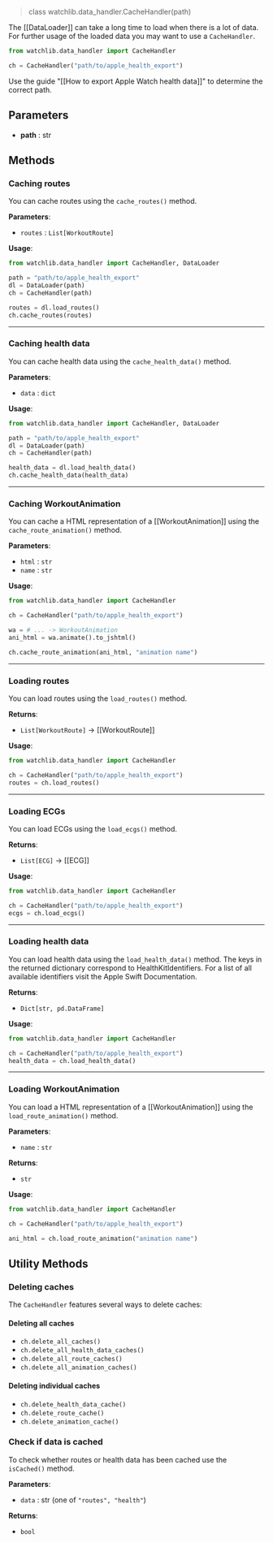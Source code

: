 > class watchlib.data_handler.CacheHandler(path)

The [[DataLoader]] can take a long time to load when there is a lot of data. For further usage of the loaded data you may want to use a `CacheHandler`. 

```python
from watchlib.data_handler import CacheHandler

ch = CacheHandler("path/to/apple_health_export")
```

Use the guide "[[How to export Apple Watch health data]]" to determine the correct path. 

## Parameters
- **path** : str
## Methods
### Caching routes
You can cache routes using the `cache_routes()` method.

**Parameters**:
- `routes` : `List[WorkoutRoute]`

**Usage**:
```python
from watchlib.data_handler import CacheHandler, DataLoader 

path = "path/to/apple_health_export"
dl = DataLoader(path)
ch = CacheHandler(path)

routes = dl.load_routes()
ch.cache_routes(routes)
```

---

### Caching health data
You can cache health data using the `cache_health_data()` method.

**Parameters**:
- `data` : `dict`

**Usage**:
```python
from watchlib.data_handler import CacheHandler, DataLoader 

path = "path/to/apple_health_export"
dl = DataLoader(path)
ch = CacheHandler(path)

health_data = dl.load_health_data()
ch.cache_health_data(health_data)
```

---

### Caching WorkoutAnimation
You can cache a HTML representation of a [[WorkoutAnimation]] using the `cache_route_animation()` method.

**Parameters**:
- `html` : `str`
- `name` : `str`

**Usage**:
```python
from watchlib.data_handler import CacheHandler 

ch = CacheHandler("path/to/apple_health_export")

wa = # ... -> WorkoutAnimation
ani_html = wa.animate().to_jshtml()

ch.cache_route_animation(ani_html, "animation name")
```

---

### Loading routes
You can load routes using the `load_routes()` method. 

**Returns**: 
- `List[WorkoutRoute]` → [[WorkoutRoute]]

**Usage**:
```python
from watchlib.data_handler import CacheHandler 

ch = CacheHandler("path/to/apple_health_export")
routes = ch.load_routes()
```

---

### Loading ECGs
You can load ECGs using the `load_ecgs()` method.

**Returns**: 
- `List[ECG]` → [[ECG]]

**Usage**:
```python
from watchlib.data_handler import CacheHandler 

ch = CacheHandler("path/to/apple_health_export")
ecgs = ch.load_ecgs()
```

---

### Loading health data
You can load health data using the `load_health_data()` method. The keys in the returned dictionary correspond to HealthKitIdentifiers. For a list of all available identifiers visit the Apple Swift Documentation.

**Returns**: 
- `Dict[str, pd.DataFrame]`

**Usage**:
```python
from watchlib.data_handler import CacheHandler 

ch = CacheHandler("path/to/apple_health_export")
health_data = ch.load_health_data()
```

---

### Loading WorkoutAnimation
You can load a HTML representation of a [[WorkoutAnimation]] using the `load_route_animation()` method.

**Parameters**:
- `name` : `str`

**Returns**:
- `str`

**Usage**:
```python
from watchlib.data_handler import CacheHandler 

ch = CacheHandler("path/to/apple_health_export")

ani_html = ch.load_route_animation("animation name")
```

## Utility Methods
### Deleting caches
The `CacheHandler` features several ways to delete caches:

#### Deleting all caches
- `ch.delete_all_caches()`
- `ch.delete_all_health_data_caches()`
- `ch.delete_all_route_caches()`
- `ch.delete_all_animation_caches()`

#### Deleting individual caches
- `ch.delete_health_data_cache()`
- `ch.delete_route_cache()`
- `ch.delete_animation_cache()`

### Check if data is cached 

To check whether routes or health data has been cached use the `isCached()` method.

**Parameters**:
- `data` : str (one of `"routes", "health"`)

**Returns**:
- `bool`

